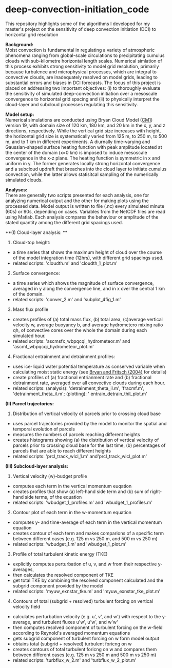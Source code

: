 # deep-convection-initiation_code
This repository highlights some of the algorithms I developed for my master's project on the sensitivity of deep convection initiation (DCI) to horizontal grid resolution

**Background:**\
Moist convection is fundamental in regulating a variety of atmospheric phenomena ranging from global-scale circulations to precipitating cumulus clouds with sub-kilometre horizontal length scales. Numerical simlation of this process exhibits strong sensitivity to model grid resolution, primarily because turbulence and microphysical processes, which are integral to convective clouds, are inadequately resolved on model grids, leading to substantial errors and biases in DCI forecasts. The focus of this project is placed on addressing two important objectives: (i) to thoroughly evaluate the sensitivity of simulated deep-convection initiation over a mesoscale convergence to horizontal grid spacing and (ii) to physically interpret the cloud-layer and subcloud processes regulating this sensitivity.

**Model setup:**\
Numerical simulations are conducted using Bryan Cloud Model ([CM1](https://www2.mmm.ucar.edu/people/bryan/cm1/)) version 19, with domain size of 120 km, 180 km, and 20 km in the x, y, and z directions, respectively. While the vertical grid size increases with height, the horizontal grid size is systematically varied from 125 m, to 250 m, to 500 m, and to 1 km in different experiments. A diurnally time-varying and Gaussian-shaped surface heating function with peak amplitude located at the center of the domain (x=0 km) is imposed to induce mesoscale convergence in the x-z plane. The heating function is symmetric in x and uniform in y. The former generates locally strong horizontal convergence and a subcloud updraft that breaches into the cloud layer to initiate cumulus convection, while the latter allows statisitcal sampling of the numerically simulated clouds.

**Analyses:**\
There are generally two scripts presented for each analysis, one for analyzing numerical output and the other for making plots using the processed data. Model output is written to file (.nc) every simulated minute (60s) or 90s, depending on cases. Variables from the NetCDF files are read using Matlab. Each analysis compares the behaviour or amplitude of the stated quantity among the different grid spacings used. 


**(I) Cloud-layer analysis: **
  1. Cloud-top height:
  * a time series that shows the maximum height of cloud over the course of the model integration time (12hrs), with different grid spacings used.  <br/>
  * related scripts: 'cloudth.m' and 'cloudth_1_plot.m'
  
  2. Surface convergence:
  * a time series which shows the magnitude of surface convergence, averaged in y along the convergence line, and in x over the central 1 km of the domain.  <br/>
  * related scripts: 'conver_2.m' and 'subplot_4fig_1.m'
  
  3. Mass flux profile
  * creates profiles of (a) total mass flux, (b) total area, (c)average vertical velocity w, average buoyancy b, and average hydrometero mixing ratio qh, of convective cores over the whole the domain during each simulated hour.
  * related scripts: 'ascmsfx_wbpqcqi_hydrometeor.m' and 'ascmf_wbpqcqi_hydrometeor_plot.m'
  
  4. Fractional entrainment and detrainment profiles:
  * uses ice-liquid water potential temperature as conserved variable when calculating moist static energy (see [Bryan and Fritsch (2004)](https://doi.org/10.1175/1520-0493(2004)132%3C2421:AROIWP%3E2.0.CO;2) for details)
  * create profiles of (a) fractional entrianment rate and (b) fractional detrainment rate, averaged over all convective clouds during each hour.
  * related scripts: (analysis): 'detrainment_theta_il.m', 'fracmf.m', 'detrainment_theta_il.m'; (plotting): ' entrain_detrain_thil_plot.m'
  
**(II) Parcel trajectories:**
  1. Distribution of vertical velocity of parcels prior to crossing cloud base
  * uses parcel trajectories provided by the model to monitor the spatial and temporal evolution of parcels
  * measures the numbers of parcels reaching different heights
  * creates histograms showing (a) the distribution of vertical velocity of parcels prior to crossing cloud base for the last time, (b) percentages of parcels that are able to reach different heights
  * related scripts: 'prcl_track_wlcl_1.m' and'prcl_track_wlcl_plot.m'

**(III) Subcloud-layer analysis:**
  1. Vertical velocity (w)-budget profile
  * computes each term in the vertical momentum euqation
  * creates profiles that show (a) left-hand side term and (b) sum of right-hand side terms, of the equation  
  * related scripts: 'wbudget_1_profiles.m' and 'wbudget_1_profiles.m'
  
  2. Contour plot of each term in the w-momentum equation
  * computes y- and time-average of each term in the vertical momentum equation
  * creates contour of each term and makes comparions of a specific term between different cases (e.g. 125 m vs 250 m, and 500 m vs 250 m)
  * related scripts: 'wbudget_1.m' and 'wbudget_1_plot.m'
  
  3. Profile of total turbulent kinetic energy (TKE)
  * explicitly computes perturbation of u, v, and w from their respective y-averages,
  * then calculates the resolved component of TKE
  * get total TKE by combining the resolved component calculated and the subgrid component provided by the model
  * related scripts: 'myuw_exnstar_tke.m' and 'myuw_exnstar_tke_plot.m'
  
  4. Contours of total (subgrid + resolved) turbulent forcing on vertical velocity field
  * calculates perturbation velocity (e.g. u', v', and w') with respect to the y-average, and turbulent fluxes u'w', u'w', and w'w'
  * then computes resolved component of turbulent forcing on the w-field according to Reynold's averaged  momentum equations
  * gets subgrid component of turbulent forcing on w form model output
  * obtains total (subgrid + resolved) turbulent foricng on w
  * creates contours of total turbulent foricng on w and compares them between different cases (e.g. 125 m vs 250 m and 500 m vs 250 m)
  * related scripts: 'turbflux_w_2.m' and 'turbflux_w_2_plot.m'
